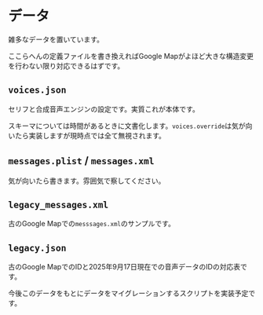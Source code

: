 # データ

雑多なデータを置いています。

ここらへんの定義ファイルを書き換えればGoogle Mapがよほど大きな構造変更を行わない限り対応できるはずです。

## `voices.json`

セリフと合成音声エンジンの設定です。実質これが本体です。

スキーマについては時間があるときに文書化します。`voices.override`は気が向いたら実装しますが現時点では全て無視されます。

## `messages.plist` / `messages.xml`

気が向いたら書きます。雰囲気で察してください。

## `legacy_messages.xml`

古のGoogle Mapでの`messsages.xml`のサンプルです。

## `legacy.json`

古のGoogle MapでのIDと2025年9月17日現在での音声データのIDの対応表です。

今後このデータをもとにデータをマイグレーションするスクリプトを実装予定です。
